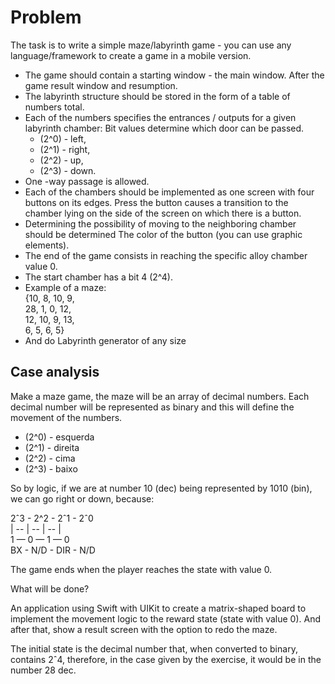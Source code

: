 # Problem

The task is to write a simple maze/labyrinth game - you can use any language/framework to create a game in a mobile version. 

* The game should contain a starting window - the main window. After the game result window and resumption. 
* The labyrinth structure should be stored in the form of a table of numbers total. 
* Each of the numbers specifies the entrances / outputs for a given labyrinth chamber: Bit values determine which door can be passed.  
  * (2^0) - left, 
  * (2^1) - right,  
  * (2^2) - up,  
  * (2^3) - down. 
* One -way passage is allowed. 
* Each of the chambers should be implemented as one screen with four buttons on its edges. Press the button causes a transition to the chamber lying on the side of the screen on which there is a button. 
* Determining the possibility of moving to the neighboring chamber should be determined The color of the button (you can use graphic elements). 
* The end of the game consists in reaching the specific alloy chamber value 0. 
* The start chamber has a bit 4 (2^4). 
* Example of a maze:  
{10, 8, 10, 9,  
28, 1, 0, 12,  
12, 10, 9, 13,  
6, 5, 6, 5}  
* And do Labyrinth generator of any size 

## Case analysis

Make a maze game, the maze will be an array of decimal numbers. Each decimal number will be represented as binary and this will define the movement of the numbers.  
  
* (2^0) - esquerda
* (2^1) - direita
* (2^2) - cima
* (2^3) - baixo

So by logic, if we are at number 10 (dec) being represented by 1010 (bin), we can go right or down, because:

2ˆ3 - 2^2 - 2ˆ1 - 2ˆ0  
   | -- | -- | -- |  
  1   —  0   —  1  —  0  
BX -  N/D - DIR - N/D  

The game ends when the player reaches the state with value 0.  

What will be done?  

An application using Swift with UIKit to create a matrix-shaped board to implement the movement logic to the reward state (state with value 0). And after that, show a result screen with the option to redo the maze.  

The initial state is the decimal number that, when converted to binary, contains 2ˆ4, therefore, in the case given by the exercise, it would be in the number 28 dec.
